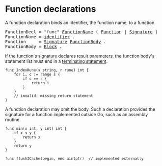 # Function declarations

A function declaration binds an identifier, the function name, to a function.

<pre>
<a id="FunctionDecl">FunctionDecl</a> = "func" <a href="#FunctionName">FunctionName</a> ( <a href="#Function">Function</a> | <a href="/Types/function_types.html#Signature">Signature</a> ) .
<a id="FunctionName">FunctionName</a> = <a href="/Lexical%20elements/identifiers.html#identifier">identifier</a> .
<a id="Function">Function</a>     = <a href="/Types/function_types.html#Signature">Signature</a> <a href="#FunctionBody">FunctionBody</a> .
<a id="FunctionBody">FunctionBody</a> = <a href="/Blocks/#Block">Block</a> .
</pre>

If the function's [signature](/Types/function_types.html) declares result parameters, the function body's statement list must end in a [terminating statement](/Statements/terminating_statements.html).

    func IndexRune(s string, r rune) int {
        for i, c := range s {
            if c == r {
                return i
            }
        }
        // invalid: missing return statement
    }
    

A function declaration may omit the body. Such a declaration provides the signature for a function implemented outside Go, such as an assembly routine.

    func min(x int, y int) int {
        if x < y {
            return x
        }
        return y
    }
    
    func flushICache(begin, end uintptr)  // implemented externally